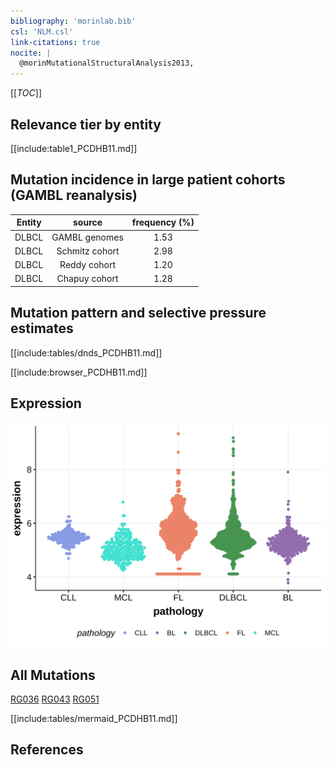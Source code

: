 ```yaml
---
bibliography: 'morinlab.bib'
csl: 'NLM.csl'
link-citations: true
nocite: |
  @morinMutationalStructuralAnalysis2013, 
---
```

[[_TOC_]]


## Relevance tier by entity

[[include:table1_PCDHB11.md]]

## Mutation incidence in large patient cohorts (GAMBL reanalysis)

|Entity|source        |frequency (%)|
|:------:|:--------------:|:-------------:|
|DLBCL |GAMBL genomes |1.53         |
|DLBCL |Schmitz cohort|2.98         |
|DLBCL |Reddy cohort  |1.20         |
|DLBCL |Chapuy cohort |1.28         |

## Mutation pattern and selective pressure estimates

[[include:tables/dnds_PCDHB11.md]]


[[include:browser_PCDHB11.md]]

## Expression
![](images/gene_expression/PCDHB11_by_pathology.svg)
<!-- ORIGIN: morinMutationalStructuralAnalysis2013 -->
<!-- DLBCL: morinMutationalStructuralAnalysis2013 -->

## All Mutations

[RG036](https://www.bcgsc.ca/downloads/morinlab/GAMBL/Morin_2013/RG036.html)
[RG043](https://www.bcgsc.ca/downloads/morinlab/GAMBL/Morin_2013/RG043.html)
[RG051](https://www.bcgsc.ca/downloads/morinlab/GAMBL/Morin_2013/RG051.html)

[[include:tables/mermaid_PCDHB11.md]]

## References
